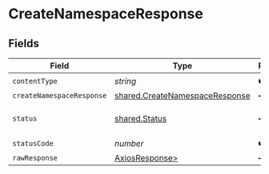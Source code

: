 # CreateNamespaceResponse


## Fields

| Field                                                                            | Type                                                                             | Required                                                                         | Description                                                                      |
| -------------------------------------------------------------------------------- | -------------------------------------------------------------------------------- | -------------------------------------------------------------------------------- | -------------------------------------------------------------------------------- |
| `contentType`                                                                    | *string*                                                                         | :heavy_check_mark:                                                               | N/A                                                                              |
| `createNamespaceResponse`                                                        | [shared.CreateNamespaceResponse](../../models/shared/createnamespaceresponse.md) | :heavy_minus_sign:                                                               | OK                                                                               |
| `status`                                                                         | [shared.Status](../../models/shared/status.md)                                   | :heavy_minus_sign:                                                               | Default error response                                                           |
| `statusCode`                                                                     | *number*                                                                         | :heavy_check_mark:                                                               | N/A                                                                              |
| `rawResponse`                                                                    | [AxiosResponse>](https://axios-http.com/docs/res_schema)                         | :heavy_minus_sign:                                                               | N/A                                                                              |